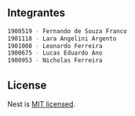 

## Integrantes
```bash
1900519 - Fernando de Souza Franco
1901118 - Lara Angelini Argento
1901008 - Leonardo Ferreira
1900675 - Lucas Eduardo Ano 
1900953 - Nicholas Ferreira
```


## License

  Nest is [MIT licensed](https://github.com/nestjs/nest/blob/master/LICENSE).
